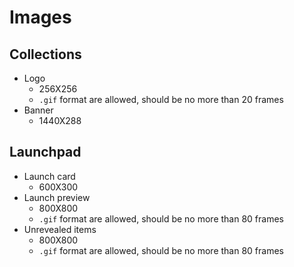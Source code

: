 # Images

## Collections

- Logo
    - 256X256
    - `.gif` format are allowed, should be no more than 20 frames
- Banner 
    - 1440X288

## Launchpad

- Launch card
    - 600X300
- Launch preview
    - 800X800
    - `.gif` format are allowed, should be no more than 80 frames
- Unrevealed items
    - 800X800
    - `.gif` format are allowed, should be no more than 80 frames